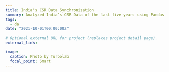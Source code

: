 ```yaml
---
title: India's CSR Data Synchronization
summary: Analyzed India’s CSR Data of the last five years using Pandas to observe the expenditure trends by various Indian companies as part of the Hack & Learn Summit 2021, Government Outcome Labs, University of Oxford. Presented our findings at the Social Outcome Conference 2021 (SOC21). [Slides](https://drive.google.com/file/d/11BKJAK-DCGxM7Dow5t-igqDRAa6rS013/view) | [Presentation](https://www.youtube.com/watch?v=jZWRsCkcrZM&ab_channel=BlavatnikSchoolofGovernment)
tags:
  - da
date: "2021-10-01T00:00:00Z"

# Optional external URL for project (replaces project detail page).
external_link: 

image:
  caption: Photo by Turbolab
  focal_point: Smart
---
```

